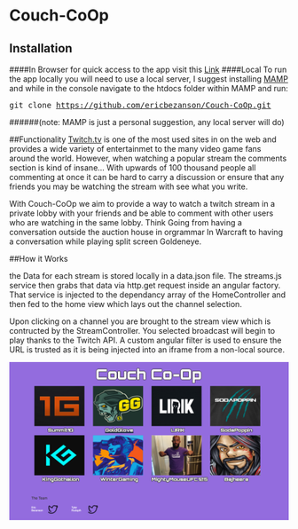 # Couch-CoOp

## Installation
####In Browser
for quick access to the app visit this <a href="https://polar-depths-67065.herokuapp.com/#/streams">Link</a>
####Local
To run the app locally you will need to use a local server, I suggest installing <a href="https://www.mamp.info/en/">MAMP</a> and while in the console navigate to the htdocs folder within MAMP and run: <pre>git clone https://github.com/ericbezanson/Couch-CoOp.git</pre>
######(note: MAMP is just a personal suggestion, any local server will do)

##Functionality
<a href="https://www.twitch.tv/">Twitch.tv</a> is one of the most used sites in on the web and provides a wide variety of entertainmet to the many video game fans around the world. However, when watching a popular stream the comments section is kind of insane... With upwards of 100 thousand people all commenting at once it can be hard to carry a discussion or ensure that any friends you may be watching the stream with see what you write.

With Couch-CoOp we aim to provide a way to watch a twitch stream in a private lobby with your friends and be able to comment with other users who are watching in the same lobby. Think Going from having a conversation outside the auction house in orgrammar In Warcraft to having a conversation while playing split screen Goldeneye.

##How it Works

the Data for each stream is stored locally in a data.json file. The streams.js service then grabs that data via http.get request inside an angular factory. That service is injected to the dependancy array of the HomeController and then fed to the home view which lays out the channel selection.

Upon clicking on a channel you are brought to the stream view which is contructed by the StreamController. You selected broadcast will begin to play thanks to the Twitch API. A custom angular filter is used to ensure the URL is trusted as it is being injected into an iframe from a non-local source. 

![alt text](img/screenshot.jpg "App Screenshot")
